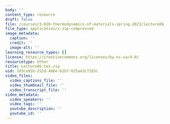 ```yaml
---
body: ''
content_type: resource
draft: false
file: /courses/3-020-thermodynamics-of-materials-spring-2021/lecture06_tex.zip
file_type: application/x-zip-compressed
image_metadata:
  caption: ''
  credit: ''
  image-alt: ''
learning_resource_types: []
license: https://creativecommons.org/licenses/by-nc-sa/4.0/
resourcetype: Other
title: Lecture06_tex.zip
uid: 3d3ca91b-252d-486e-b2b7-625ae2c71b5c
video_files:
  video_captions_file: ''
  video_thumbnail_file: ''
  video_transcript_file: ''
video_metadata:
  video_speakers: ''
  video_tags: ''
  youtube_description: ''
  youtube_id: ''
---
```

